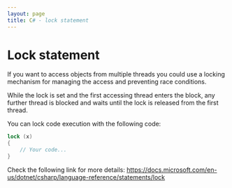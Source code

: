 ```yaml
---
layout: page
title: C# - lock statement
---
```


# Lock statement

If you want to access objects from multiple threads you could use a locking mechanism for managing the access and preventing race conditions.

While the lock is set and the first accessing thread enters the block, any further thread is blocked and waits until the lock is released from the first thread.

You can lock code execution with the following code:

```csharp
lock (x)
{
    // Your code...
}
```

Check the following link for more details: 
https://docs.microsoft.com/en-us/dotnet/csharp/language-reference/statements/lock
